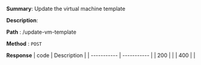 **Summary**: Update the virtual machine template

**Description**:

**Path** : /update-vm-template

**Method** : `POST`

**Response**
| code      | Description |
| ----------- | ----------- |
|  200   |       |
|  400   |       |

